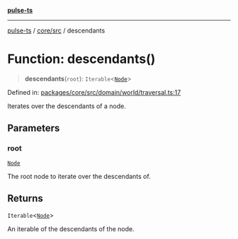 [**pulse-ts**](../../../README.md)

***

[pulse-ts](../../../README.md) / [core/src](../README.md) / descendants

# Function: descendants()

> **descendants**(`root`): `Iterable`\<[`Node`](../classes/Node.md)\>

Defined in: [packages/core/src/domain/world/traversal.ts:17](https://github.com/jlehett/pulse-ts/blob/4869ef2c4af7bf37d31e2edd2d6d1ba148133fb2/packages/core/src/domain/world/traversal.ts#L17)

Iterates over the descendants of a node.

## Parameters

### root

[`Node`](../classes/Node.md)

The root node to iterate over the descendants of.

## Returns

`Iterable`\<[`Node`](../classes/Node.md)\>

An iterable of the descendants of the node.
